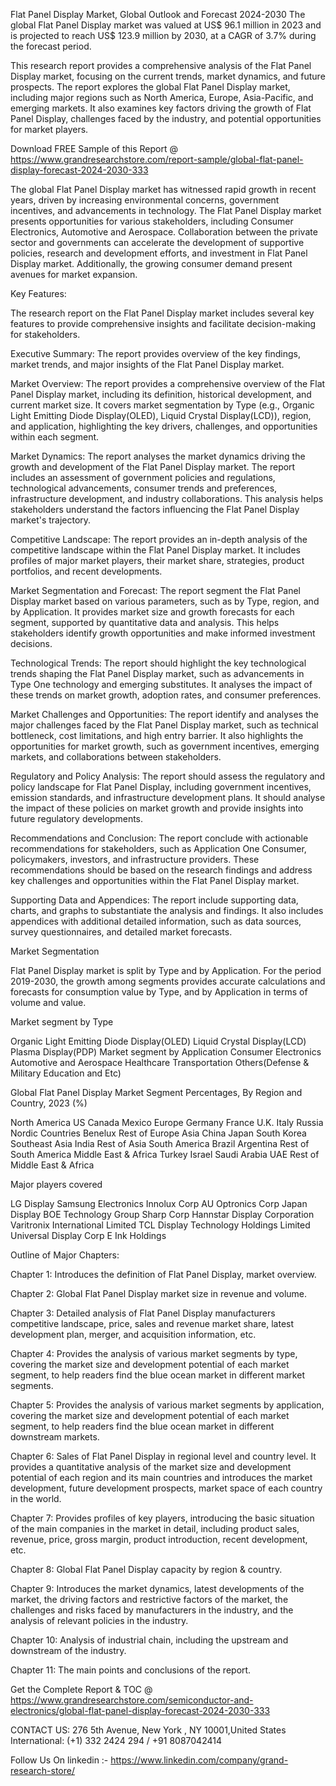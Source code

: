 Flat Panel Display Market, Global Outlook and Forecast 2024-2030
The global Flat Panel Display market was valued at US$ 96.1 million in 2023 and is projected to reach US$ 123.9 million by 2030, at a CAGR of 3.7% during the forecast period.

This research report provides a comprehensive analysis of the Flat Panel Display market, focusing on the current trends, market dynamics, and future prospects. The report explores the global Flat Panel Display market, including major regions such as North America, Europe, Asia-Pacific, and emerging markets. It also examines key factors driving the growth of Flat Panel Display, challenges faced by the industry, and potential opportunities for market players.

Download FREE Sample of this Report @ https://www.grandresearchstore.com/report-sample/global-flat-panel-display-forecast-2024-2030-333

The global Flat Panel Display market has witnessed rapid growth in recent years, driven by increasing environmental concerns, government incentives, and advancements in technology. The Flat Panel Display market presents opportunities for various stakeholders, including Consumer Electronics, Automotive and Aerospace. Collaboration between the private sector and governments can accelerate the development of supportive policies, research and development efforts, and investment in Flat Panel Display market. Additionally, the growing consumer demand present avenues for market expansion.

Key Features:

The research report on the Flat Panel Display market includes several key features to provide comprehensive insights and facilitate decision-making for stakeholders.

Executive Summary: The report provides overview of the key findings, market trends, and major insights of the Flat Panel Display market.

Market Overview: The report provides a comprehensive overview of the Flat Panel Display market, including its definition, historical development, and current market size. It covers market segmentation by Type (e.g., Organic Light Emitting Diode Display(OLED), Liquid Crystal Display(LCD)), region, and application, highlighting the key drivers, challenges, and opportunities within each segment.

Market Dynamics: The report analyses the market dynamics driving the growth and development of the Flat Panel Display market. The report includes an assessment of government policies and regulations, technological advancements, consumer trends and preferences, infrastructure development, and industry collaborations. This analysis helps stakeholders understand the factors influencing the Flat Panel Display market's trajectory.

Competitive Landscape: The report provides an in-depth analysis of the competitive landscape within the Flat Panel Display market. It includes profiles of major market players, their market share, strategies, product portfolios, and recent developments.

Market Segmentation and Forecast: The report segment the Flat Panel Display market based on various parameters, such as by Type, region, and by Application. It provides market size and growth forecasts for each segment, supported by quantitative data and analysis. This helps stakeholders identify growth opportunities and make informed investment decisions.

Technological Trends: The report should highlight the key technological trends shaping the Flat Panel Display market, such as advancements in Type One technology and emerging substitutes. It analyses the impact of these trends on market growth, adoption rates, and consumer preferences.

Market Challenges and Opportunities: The report identify and analyses the major challenges faced by the Flat Panel Display market, such as technical bottleneck, cost limitations, and high entry barrier. It also highlights the opportunities for market growth, such as government incentives, emerging markets, and collaborations between stakeholders.

Regulatory and Policy Analysis: The report should assess the regulatory and policy landscape for Flat Panel Display, including government incentives, emission standards, and infrastructure development plans. It should analyse the impact of these policies on market growth and provide insights into future regulatory developments.

Recommendations and Conclusion: The report conclude with actionable recommendations for stakeholders, such as Application One Consumer, policymakers, investors, and infrastructure providers. These recommendations should be based on the research findings and address key challenges and opportunities within the Flat Panel Display market.

Supporting Data and Appendices: The report include supporting data, charts, and graphs to substantiate the analysis and findings. It also includes appendices with additional detailed information, such as data sources, survey questionnaires, and detailed market forecasts.

Market Segmentation

Flat Panel Display market is split by Type and by Application. For the period 2019-2030, the growth among segments provides accurate calculations and forecasts for consumption value by Type, and by Application in terms of volume and value.

Market segment by Type

Organic Light Emitting Diode Display(OLED)
Liquid Crystal Display(LCD)
Plasma Display(PDP)
Market segment by Application
Consumer Electronics
Automotive and Aerospace
Healthcare
Transportation
Others(Defense & Military Education and Etc)

Global Flat Panel Display Market Segment Percentages, By Region and Country, 2023 (%)

North America
US
Canada
Mexico
Europe
Germany
France
U.K.
Italy
Russia
Nordic Countries
Benelux
Rest of Europe
Asia
China
Japan
South Korea
Southeast Asia
India
Rest of Asia
South America
Brazil
Argentina
Rest of South America
Middle East & Africa
Turkey
Israel
Saudi Arabia
UAE
Rest of Middle East & Africa

Major players covered

LG Display
Samsung Electronics
Innolux Corp
AU Optronics Corp
Japan Display
BOE Technology Group
Sharp Corp
Hannstar Display Corporation
Varitronix International Limited
TCL Display Technology Holdings Limited
Universal Display Corp
E Ink Holdings

Outline of Major Chapters:

Chapter 1: Introduces the definition of Flat Panel Display, market overview.

Chapter 2: Global Flat Panel Display market size in revenue and volume.

Chapter 3: Detailed analysis of Flat Panel Display manufacturers competitive landscape, price, sales and revenue market share, latest development plan, merger, and acquisition information, etc.

Chapter 4: Provides the analysis of various market segments by type, covering the market size and development potential of each market segment, to help readers find the blue ocean market in different market segments.

Chapter 5: Provides the analysis of various market segments by application, covering the market size and development potential of each market segment, to help readers find the blue ocean market in different downstream markets.

Chapter 6: Sales of Flat Panel Display in regional level and country level. It provides a quantitative analysis of the market size and development potential of each region and its main countries and introduces the market development, future development prospects, market space of each country in the world.

Chapter 7: Provides profiles of key players, introducing the basic situation of the main companies in the market in detail, including product sales, revenue, price, gross margin, product introduction, recent development, etc.

Chapter 8: Global Flat Panel Display capacity by region & country.

Chapter 9: Introduces the market dynamics, latest developments of the market, the driving factors and restrictive factors of the market, the challenges and risks faced by manufacturers in the industry, and the analysis of relevant policies in the industry.

Chapter 10: Analysis of industrial chain, including the upstream and downstream of the industry.

Chapter 11: The main points and conclusions of the report.

Get the Complete Report & TOC @ https://www.grandresearchstore.com/semiconductor-and-electronics/global-flat-panel-display-forecast-2024-2030-333

CONTACT US:
276 5th Avenue, New York , NY 10001,United States
International: (+1) 332 2424 294 / +91 8087042414

Follow Us On linkedin :- https://www.linkedin.com/company/grand-research-store/
